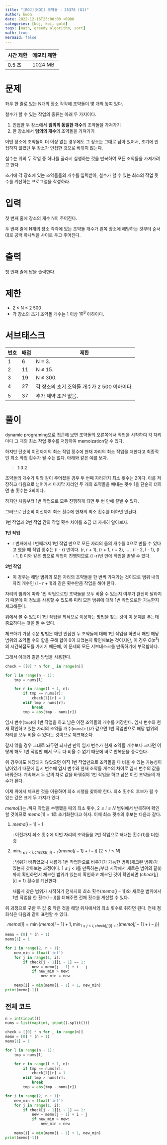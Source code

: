 ```yaml
---
title: "[BOJ][KOI] 조약돌 - 25378 (G1)"
author: kwon
date: 2022-12-16T23:00:00 +0900
categories: [boj, koi, gold]
tags: [math, greedy algorithm, sort]
math: true
mermaid: false
---
```


| 시간 제한 | 메모리 제한 |
| --- | --- |
| 0.5 초 | 1024 MB |

# 문제

좌우 한 줄로 있는 N개의 장소 각각에 조약돌이 몇 개씩 놓여 있다.

철수가 할 수 있는 작업의 종류는 아래 두 가지이다.

1. 인접한 두 장소에서 **임의의 동일한 개수**의 조약돌을 가져가기
2. 한 장소에서 **임의의 개수**의 조약돌을 가져가기

어떤 장소에 조약돌이 더 이상 없는 경우에도 그 장소는 그대로 남아 있어서, 초기에 인접하지 않았던 두 장소가 인접한 것으로 바뀌지 않는다.

철수는 위의 두 작업 중 하나를 골라서 실행하는 것을 반복하여 모든 조약돌을 가져가려고 한다.

초기에 각 장소에 있는 조약돌들의 개수를 입력받아, 철수가 할 수 있는 최소의 작업 횟수를 계산하는 프로그램을 작성하라.

# 입력

첫 번째 줄에 장소의 개수 N이 주어진다.

두 번째 줄에 N개의 장소 각각에 있는 조약돌 개수가 왼쪽 장소에 해당하는 것부터 순서대로 공백 하나씩을 사이로 두고 주어진다.

# 출력

첫 번째 줄에 답을 출력한다.

# 제한

- 2 ≤ N ≤ 2 500
- 각 장소의 초기 조약돌 개수는 $1$ 이상 $10^8$ 이하이다.
    

# 서브태스크

| 번호 | 배점 | 제한 |
| --- | --- | --- |
| 1 | 6 | N = 3. |
| 2 | 11 | N ≤ 15. |
| 3 | 19 | N ≤ 300. |
| 4 | 27 | 각 장소의 초기 조약돌 개수가 2 500 이하이다. |
| 5 | 37 | 추가 제약 조건 없음. |

# 풀이

dynamic programing으로 접근해 보면 조약돌의 오른쪽에서 작업을 시작하여 각 자리마다 그 때의 최소 작업 횟수를 저장하여 memoization할 수 있다.

하지만 단순히 이전까지의 최소 작업 횟수에 현재 자리의 최소 작업을 더한다고 최종적인 최소 작업 횟수가 될 수는 없다. 아래와 같은 예를 보자.

> **1 3 2**

조약돌의 개수가 위와 같이 주어졌을 경우 두 번째 자리까지 최소 횟수는 2이다. 이를 저장하고 다음으로 넘어가서 마지막 자리인 두 개의 조약돌을 빼내는 횟수 1을 단순히 더하면 총 횟수는 3회이다.

하지만 처음부터 1번 작업으로 모두 진행하게 되면 두 번 만에 끝낼 수 있다.

그러므로 단순히 이전까지 최소 횟수에 현재의 최소 횟수를 더하면 안된다.

1번 작업과 2번 작업 간의 작업 횟수 차이를 조금 더 자세히 알아보자.

**1번 작업**

- r 번째에서 l 번째까지 1번 작업 만으로 모든 자리의 돌의 개수를 0으로 만들 수 있다고 했을 때 작업 횟수는 (l - r) 번이다. (r, r + 1), (r + 1, r + 2), … , (l - 2, l - 1), (l - 1, l) 이와 같은 쌍으로 작업이 진행되므로 (l -r)번 만에 작업을 끝낼 수 있다.

**2번 작업**

- 이 경우는 해당 범위의 모든 자리의 조약돌을 한 번씩 가져가는 것이므로 범위 내의 자리 개수인 (l - r + 1)과 같은 횟수만큼 작업을 해야 한다.

자리의 범위에 따라 1번 작업으로만 조약돌을 모두 비울 수 있는지 여부가 완전히 달라지기 때문에 이 정보를 사용할 수 있도록 미리 모든 범위에 대해 1번 작업으로만 가능한지 체크해둔다.

위에서 볼 수 있듯이 1번 작업을 최적으로 이용하는 방법을 찾는 것이 이 문제를 푸는데 중요하다는 것을 알 수 있다.

체크하기 가장 쉬운 방법은 매번 인접한 두 조약돌에 대해 1번 작업을 하면서 매번 해당 범위의 조약돌 수의 합을 구해 합이 0이 되었는지 확인해보는 것이지만, 이 경우 $O(n^3)$의 시간복잡도를 가지기 때문에, 이 문제의 모든 서브태스크를 만족하기에 부적합하다.

그래서 아래와 같은 방법을 사용한다.

```python
check = [[0] * n for _ in range(n)]

for l in range(n - 1):
    tmp = nums[l]

    for r in range(l + 1, n):
        if tmp == nums[r]:
            check[l][r] = 1
        elif tmp > nums[r]:
            break
        tmp = abs(tmp - nums[r])
```

임시 변수(`tmp`)에 1번 작업을 하고 남은 이전 조약돌의 개수를 저장한다. 임시 변수와 현재 확인하고 있는 자리의 조약돌 개수(`nums[r]`)가 같으면 1번 작업만으로 해당 범위의 자리를 모두 비울 수 있다는 것이므로 체크해준다.

같지 않을 경우 그대로 놔두면 되지만 만약 임시 변수가 현재 조약돌 개수보다 크다면 어떻게 해도 1번 작업만 해서 모두 다 비울 수 없기 때문에 바로 반복문을 종료한다.

위 경우에도 해당되지 않았으면 아직 1번 작업만으로 조약돌을 다 비울 수 있는 가능성이 남아있기 때문에 임시 변수에 임시 변수와 현재 조약돌 개수의 차이로 임시 변수의 값을 바꿔준다. 계속해서 두 값의 차로 값을 바꿔줘야 1번 작업을 하고 남은 이전 조약돌의 개수가 된다.

이제 위에서 체크한 것을 이용하여 최소 시행을 찾아야 한다. 최소 횟수의 후보가 될 수 있는 값은 크게 두 가지가 있다.

$memo[i]$는 $i$까지 작업을 수행했을 때의 최소 횟수, $2\leq i\leq N$ 범위에서 반복하며 확인할 것이므로 $memo[1]=1$로 초기화한다고 하자. 이때 최소 횟수의 후보는 다음과 같다.

1. $memo[i-1] + 1$
    
    : 이전까지 최소 횟수에 이번 자리의 조약돌을 2번 작업으로 빼내는 횟수(1)를 더한 것
    
2. $\min_{1\leq j < i, check[j][i]=1}(memo[j - 1]+i-j)$ $(2\leq i\leq N)$
    
    : 범위가 바뀌었으니 새롭게 1번 작업만으로 비우기가 가능한 범위(체크된 범위)가 있는지 찾아보는 과정이다. $1\leq j < i$를 만족하는 $j$부터 시작해서 새로운 범위의 끝($i$)까지 확인하면서 체크한 범위가 있는지 확인하고 체크된 것이 확인되면 ($check[j][i]=1$) 횟수를 계산한다.
    
    새롭게 찾은 범위가 시작하기 전까지의 최소 횟수($memo[j - 1]$)와 새로운 범위에서 1번 작업을 한 횟수($i-j$)를 더해주면 전체 횟수를 계산할 수 있다.
    

위 과정으로 구한 두 값 중 작은 것을 해당 위치에서의 최소 횟수로 취하면 된다. 전체 점화식은 다음과 같이 표현할 수 있다.

$$memo[i]=\min\{memo[i-1]+1, \min_{1\leq j < i, check[j][i]=1}(memo[j - 1]+i-j)\}$$

```python
memo = [0] * (n + 1)
memo[1] = 1

for i in range(2, n + 1):
    new_min = float('inf')
    for j in range(1, i):
        if check[j - 1][i - 1] == 1:
            new = memo[j - 1] + i - j
            if new_min > new:
                new_min = new
            
    memo[i] = min(memo[i - 1] + 1, new_min)
print(memo[-1])
```

## 전체 코드

```python
n = int(input())
nums = list(map(int, input().split()))

check = [[0] * n for _ in range(n)]
memo = [0] * (n + 1)
memo[1] = 1

for l in range(n - 1):
    tmp = nums[l]

    for r in range(l + 1, n):
        if tmp == nums[r]:
            check[l][r] = 1
        elif tmp > nums[r]:
            break
        tmp = abs(tmp - nums[r])

for i in range(2, n + 1):
    new_min = float('inf')
    for j in range(1, i):
        if check[j - 1][i - 1] == 1:
            new = memo[j - 1] + i - j
            if new_min > new:
                new_min = new
            
    memo[i] = min(memo[i - 1] + 1, new_min)
print(memo[-1])
```